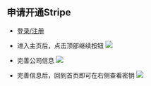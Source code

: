 ## 申请开通Stripe
* [登录/注册](https://dashboard.stripe.com/login)

* 进入主页后，点击顶部继续按钮
![](https://native-res.dcloud.net.cn/images/uniapp/payment/stripe_home_page.png)

* 完善公司信息
![](https://native-res.dcloud.net.cn/images/uniapp/payment/stripe_company_info.png)

* 完善信息后，回到首页即可在右侧查看密钥
![](https://native-res.dcloud.net.cn/images/uniapp/payment/stripe_get_publishkey.png)

